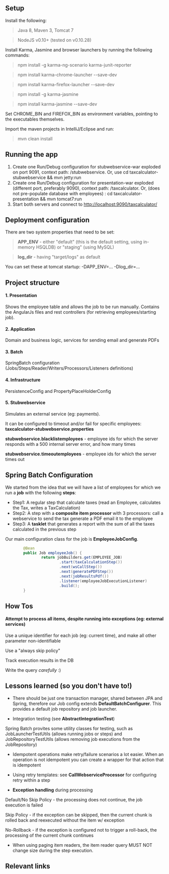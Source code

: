 ## Setup

Install the following:
> Java 8, Maven 3, Tomcat 7

> NodeJS v0.10+ (tested on v0.10.28)

 
Install Karma, Jasmine and browser launchers by running the following commands:
> npm install -g karma-ng-scenario karma-junit-reporter

> npm install karma-chrome-launcher --save-dev

> npm install karma-firefox-launcher --save-dev

> npm install -g karma-jasmine

> npm install karma-jasmine --save-dev

Set CHROME\_BIN and FIREFOX\_BIN as environment variables, pointing to the executables themselves.

Import the maven projects in IntelliJ/Eclipse and run:
> mvn clean install

## Running the app

1. Create one Run/Debug configuration for stubwebservice-war exploded on port 9091, context path: /stubwebservice. Or, use cd taxcalculator-stubwebservice && mvn jetty:run
2. Create one Run/Debug configuration for presentation-war exploded (different port, preferably 9090), context path: /taxcalculator.  Or, (does not pre-populate database with employees) : cd taxcalculator-presentation && mvn tomcat7:run
3. Start both servers and connect to [http://localhost:9090/taxcalculator/](http://localhost:9090/taxcalculator/)

## Deployment configuration

There are two system properties that need to be set:
> __APP_ENV__ - either "default" (this is the default setting, using in-memory HSQLDB) or "staging" (using MySQL)

> __log_dir__ - having "target/logs" as default

You can set these at tomcat startup: -DAPP\_ENV=... -Dlog\_dir=...

## Project structure

#### 1. Presentation
Shows the employee table and allows the job to be run manually.
Contains the AngularJs files and rest controllers (for retrieving employees/starting job).

#### 2. Application
Domain and business logic, services for sending email and generate PDFs

#### 3. Batch
SpringBatch configuration (Jobs/Steps/Reader/Writers/Processors/Listeners definitions)

#### 4. Infrastructure
PersistenceConfig and PropertyPlaceHolderConfig

#### 5. Stubwebservice
Simulates an external service (eg: payments).

It can be configured to timeout and/or fail for specific employees: __taxcalculator-stubwebservice.properties__

__stubwebservice.blacklistemployees__ - employee ids for which the server responds with a 500 internal server error, and how many times

__stubwebservice.timeoutemployees__ - employee ids for which the server times out



## Spring Batch Configuration
We started from the idea that we will have a list of employees for which we run a __job__ with the following __steps__:
* Step1: A regular step that calculate taxes (read an Employee, calculates the Tax, writes a TaxCalculation)
* Step2: A step with a __composite item processor__ with 3 processors:
    call a webservice to send the tax
    generate a PDF
    email it to the employee
* Step3: A __tasklet__ that generates a report with the sum of all the taxes calculated in the previous step

Our main configuration class for the job is __EmployeeJobConfig__.

```java
        @Bean
        public Job employeeJob() {
                return jobBuilders.get(EMPLOYEE_JOB)
                        .start(taxCalculationStep())
                        .next(wsCallStep())
                        .next(generatePDFStep())
                        .next(jobResultsPdf())
                        .listener(employeeJobExecutionListener)
                        .build();
        }
```


## How Tos

#### Attempt to process all items, despite running into exceptions (eg: external services)

Use a unique identifier for each job (eg: current time), and make all other parameter non-identifiable

Use a "always skip policy"

Track execution results in the DB

Write the query *carefully* :)

## Lessons learned (so you don't have to!)

- There should be just one transaction manager, shared between JPA and Spring, therefore our Job config extends __DefaultBatchConfigurer__. This provides a default job repository and job launcher.

- Integration testing (see __AbstractIntegrationTest__)

Spring Batch provites some utility classes for testing, such as JobLauncherTestUtils (allows running jobs or steps) and JobRepositoryTestUtils (allows removing job executions from the JobRepository)

- Idempotent operations make retry/failure scenarios a lot easier. When an operation is not idempotent you can create a wrapper for that action that is idempotent

- Using retry templates: see __CallWebserviceProcessor__ for configuring retry within a step

- __Exception handling__ during processing

Default/No Skip Policy - the processing does not continue, the job execution is failed

Skip Policy - if the exception can be skipped, then the current chunk is rolled back and reexecuted without the item w/ exception

No-Rollback - if the exception is configured not to trigger a roll-back, the processing of the current chunk continues

- When using paging item readers, the item reader query MUST NOT change size during the step execution.

## Relevant links